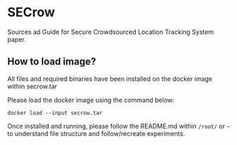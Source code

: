 # SECrow
Sources ad Guide for Secure Crowdsourced Location Tracking System paper.

## How to load image?

All files and required binaries have been installed on the docker image within secrow.tar 

Please load the docker image using the command below:

```
docker load --input secrow.tar
```

Once installed and running, please follow the README.md within `/root/` or `~` to understand file structure and follow/recreate experiments. 

